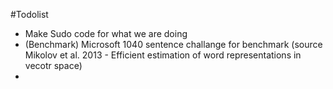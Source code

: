 #Todolist 

* Make Sudo code for what we are doing
* (Benchmark) Microsoft 1040 sentence challange for benchmark (source Mikolov et al. 2013 - Efficient estimation of word representations in vecotr space)
*